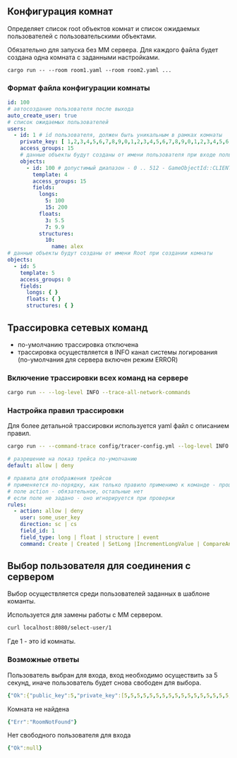 ## Конфигурация комнат
Определяет список root объектов комнат и список ожидаемых пользователей с пользовательскими объектами.

Обязательно для запуска без MM сервера. Для каждого файла будет создана одна комната с заданными настройками. 
```shell script
cargo run -- --room room1.yaml --room room2.yaml ...
```

### Формат файла конфигурации комнаты
```yaml
id: 100
# автосоздание пользователя после выхода
auto_create_user: true 
# список ожидаемых пользователей
users:
  - id: 1 # id пользователя, должен быть уникальным в рамках комнаты
    private_key: [ 1,2,3,4,5,6,7,8,9,0,1,2,3,4,5,6,7,8,9,0,1,2,3,4,5,6,7,8,9,0,1,2 ]
    access_groups: 15
    # данные объекты будут созданы от имени пользователя при входе пользователя в комнату
    objects:
      - id: 100 # допустимый диапазон - 0 .. 512 - GameObjectId::CLIENT_OBJECT_ID_OFFSET
        template: 4
        access_groups: 15
        fields:
          longs:
            5: 100
            15: 200
          floats:
            3: 5.5
            7: 9.9
          structures:
            10:
              name: alex
# данные объекты будут созданы от имени Root при создании комнаты
objects:
  - id: 5
    template: 5
    access_groups: 0
    fields:
      longs: { }
      floats: { }
      structures: { }
```

## Трассировка сетевых команд

- по-умолчанию трассировка отключена
- трассировка осуществляется в INFO канал системы логирования (по-умолчания для сервера включен режим ERROR)

### Включение трассировки всех команд на сервере

```bash
cargo run -- --log-level INFO --trace-all-network-commands
```

### Настройка правил трассировки

Для более детальной трассировки используется yaml файл с описанием правил.

```bash
cargo run -- --command-trace config/tracer-config.yml --log-level INFO
```


```yaml
# разрешение на показ трейса по-умолчанию
default: allow | deny 

# правила для отображения трейсов
# применяется по-порядку, как только правило применимо к команде - процесс обработки прекращается
# поле action - обязательное, остальные нет
# если поле не задано - оно игнорируется при проверки
rules:
  - action: allow | deny
    user: some_user_key
    direction: sc | cs
    field_id: 1
    field_type: long | float | structure | event
    command: Create | Created | SetLong |IncrementLongValue | CompareAndSetLongValue | SetFloat | IncrementFloatValue | SetStruct | Event | Delete | AttachToRoom
```




## Выбор пользователя для соединения с сервером

Выбор осуществляется среди пользователей заданных в шаблоне команты.

Используется для замены работы с ММ сервером.  

```bash
curl localhost:8080/select-user/1
```
Где 1 - это id комнаты.

### Возможные ответы

Пользователь выбран для входа, вход необходимо осуществить за 5 секунд, иначе пользователь будет снова свободен для выбора.

```yaml
{"Ok":{"public_key":5,"private_key":[5,5,5,5,5,5,5,5,5,5,5,5,5,5,5,5,5,5,5,5,5,5,5,5,5,5,5,5,5,5,5,5]}}
```


Комната не найдена
```yaml
{"Err":"RoomNotFound"}     
```

Нет свободного пользователя для входа

```yaml
{"Ok":null}
```




